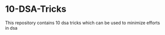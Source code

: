 # 10-DSA-Tricks
This repository contains 10 dsa tricks which can be used to minimize efforts in dsa 
